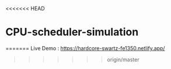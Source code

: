 <<<<<<< HEAD
# CPU-scheduler-simulation
=======
Live Demo : https://hardcore-swartz-fe1350.netlify.app/
>>>>>>> origin/master
